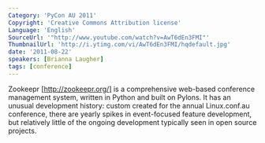 ```yaml
---
Category: 'PyCon AU 2011'
Copyright: 'Creative Commons Attribution license'
Language: 'English'
SourceUrl: '"http://www.youtube.com/watch?v=AwT6dEn3FMI"'
ThumbnailUrl: 'http://i.ytimg.com/vi/AwT6dEn3FMI/hqdefault.jpg'
date: '2011-08-22'
speakers: [Brianna Laugher]
tags: [conference]
---
```

Zookeepr [http://zookeepr.org/] is a comprehensive web-based conference
management system, written in Python and built on Pylons. It has an unusual
development history: custom created for the annual Linux.conf.au conference,
there are yearly spikes in event-focused feature development, but relatively
little of the ongoing development typically seen in open source projects.

